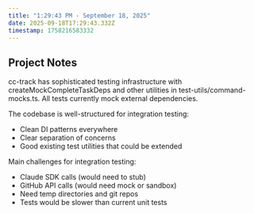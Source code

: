 ```yaml
---
title: "1:29:43 PM - September 18, 2025"
date: 2025-09-18T17:29:43.332Z
timestamp: 1758216583332
---
```


## Project Notes

cc-track has sophisticated testing infrastructure with createMockCompleteTaskDeps and other utilities in test-utils/command-mocks.ts. All tests currently mock external dependencies. 

The codebase is well-structured for integration testing:
- Clean DI patterns everywhere
- Clear separation of concerns
- Good existing test utilities that could be extended

Main challenges for integration testing:
- Claude SDK calls (would need to stub)
- GitHub API calls (would need mock or sandbox)
- Need temp directories and git repos
- Tests would be slower than current unit tests

